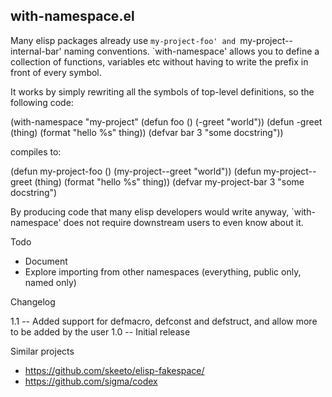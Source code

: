 with-namespace.el
------------------

Many elisp packages already use `my-project-foo' and
`my-project--internal-bar' naming conventions. `with-namespace'
allows you to define a collection of functions, variables etc
without having to write the prefix in front of every symbol.

It works by simply rewriting all the symbols of top-level
definitions, so the following code:

(with-namespace "my-project"
    (defun foo () (-greet "world"))
    (defun -greet (thing) (format "hello %s" thing))
    (defvar bar 3 "some docstring"))

compiles to:

(defun my-project-foo () (my-project--greet "world"))
(defun my-project--greet (thing) (format "hello %s" thing))
(defvar my-project-bar 3 "some docstring")

By producing code that many elisp developers would write anyway,
`with-namespace' does not require downstream users to even know
about it.

Todo

* Document
* Explore importing from other namespaces (everything, public only, named only)

Changelog

1.1 -- Added support for defmacro, defconst and defstruct, and
allow more to be added by the user
1.0 -- Initial release

Similar projects

* https://github.com/skeeto/elisp-fakespace/
* https://github.com/sigma/codex
